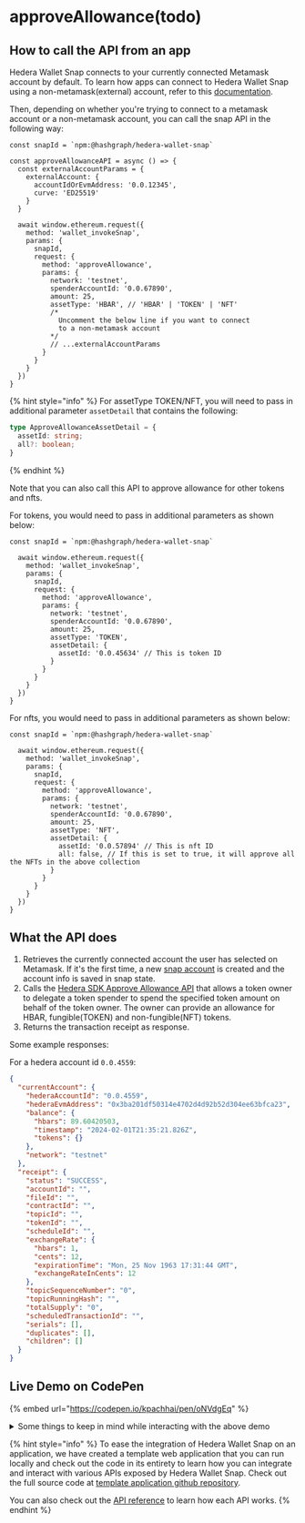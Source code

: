 # approveAllowance(todo)

## How to call the API from an app

Hedera Wallet Snap connects to your currently connected Metamask account by default. To learn how apps can connect to Hedera Wallet Snap using a non-metamask(external) account, refer to this [documentation](../#connecting-to-a-non-metamask-external-account).&#x20;

Then, depending on whether you're trying to connect to a metamask account or a non-metamask account, you can call the snap API in the following way:

```tsx
const snapId = `npm:@hashgraph/hedera-wallet-snap`

const approveAllowanceAPI = async () => {
  const externalAccountParams = {
    externalAccount: {
      accountIdOrEvmAddress: '0.0.12345',
      curve: 'ED25519'
    }
  }

  await window.ethereum.request({
    method: 'wallet_invokeSnap',
    params: {
      snapId,
      request: {
        method: 'approveAllowance',
        params: {
          network: 'testnet',
          spenderAccountId: '0.0.67890', 
          amount: 25,
          assetType: 'HBAR', // 'HBAR' | 'TOKEN' | 'NFT'
          /* 
            Uncomment the below line if you want to connect 
            to a non-metamask account
          */
          // ...externalAccountParams
        }
      }
    }
  })
}
```

{% hint style="info" %}
For assetType TOKEN/NFT, you will need to pass in additional parameter `assetDetail` that contains the following:

```typescript
type ApproveAllowanceAssetDetail = {
  assetId: string;
  all?: boolean;
}
```
{% endhint %}

Note that you can also call this API to approve allowance for other tokens and nfts.&#x20;

For tokens, you would need to pass in additional parameters as shown below:

```tsx
const snapId = `npm:@hashgraph/hedera-wallet-snap`

  await window.ethereum.request({
    method: 'wallet_invokeSnap',
    params: {
      snapId,
      request: {
        method: 'approveAllowance',
        params: {
          network: 'testnet',
          spenderAccountId: '0.0.67890', 
          amount: 25,
          assetType: 'TOKEN', 
          assetDetail: {
            assetId: '0.0.45634' // This is token ID
          }
        }
      }
    }
  })
}
```

For nfts, you would need to pass in additional parameters as shown below:

```tsx
const snapId = `npm:@hashgraph/hedera-wallet-snap`

  await window.ethereum.request({
    method: 'wallet_invokeSnap',
    params: {
      snapId,
      request: {
        method: 'approveAllowance',
        params: {
          network: 'testnet',
          spenderAccountId: '0.0.67890', 
          amount: 25,
          assetType: 'NFT', 
          assetDetail: {
            assetId: '0.0.57894' // This is nft ID
            all: false, // If this is set to true, it will approve all the NFTs in the above collection
          }
        }
      }
    }
  })
}
```

## What the API does

1. Retrieves the currently connected account the user has selected on Metamask. If it's the first time, a new [snap account](../../snap-account.md) is created and the account info is saved in snap state.
2. Calls the [Hedera SDK Approve Allowance API](https://docs.hedera.com/hedera/sdks-and-apis/sdks/accounts-and-hbar/approve-an-allowance) that allows a token owner to delegate a token spender to spend the specified token amount on behalf of the token owner. The owner can provide an allowance for HBAR, fungible(TOKEN) and non-fungible(NFT) tokens.
3. Returns the transaction receipt as response.

Some example responses:

For a hedera account id `0.0.4559`:

```json
{
  "currentAccount": {
    "hederaAccountId": "0.0.4559",
    "hederaEvmAddress": "0x3ba201df50314e4702d4d92b52d304ee63bfca23",
    "balance": {
      "hbars": 89.60420503,
      "timestamp": "2024-02-01T21:35:21.826Z",
      "tokens": {}
    },
    "network": "testnet"
  },
  "receipt": {
    "status": "SUCCESS",
    "accountId": "",
    "fileId": "",
    "contractId": "",
    "topicId": "",
    "tokenId": "",
    "scheduleId": "",
    "exchangeRate": {
      "hbars": 1,
      "cents": 12,
      "expirationTime": "Mon, 25 Nov 1963 17:31:44 GMT",
      "exchangeRateInCents": 12
    },
    "topicSequenceNumber": "0",
    "topicRunningHash": "",
    "totalSupply": "0",
    "scheduledTransactionId": "",
    "serials": [],
    "duplicates": [],
    "children": []
  }
}
```

## Live Demo on CodePen

{% embed url="https://codepen.io/kpachhai/pen/oNVdgEq" %}

<details>

<summary>Some things to keep in mind while interacting with the above demo</summary>

* If you're getting any errors with the live demo, make sure you go through the [FAQs](../../../basics/faqs.md) section to learn about what you may be missing. You need to install [Metamask](https://metamask.io/) in your browser for the live demo to work

</details>

{% hint style="info" %}
To ease the integration of Hedera Wallet Snap on an application, we have created a template web application that you can run locally and check out the code in its entirety to learn how you can integrate and interact with various APIs exposed by Hedera Wallet Snap. Check out the full source code at [template application github repository](https://github.com/hashgraph/hedera-metamask-snaps/tree/main/packages/hedera-wallet-snap/packages/site).

You can also check out the [API reference](../) to learn how each API works.
{% endhint %}
